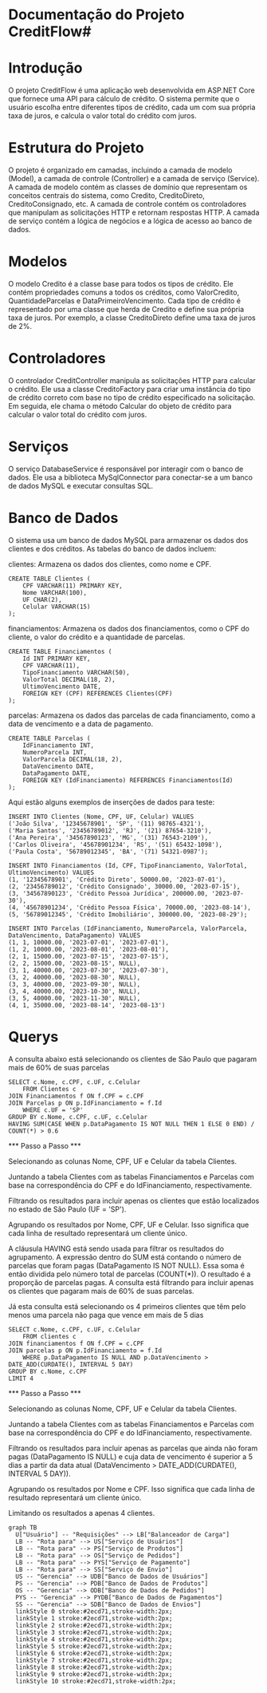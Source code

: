 # Documentação do Projeto CreditFlow#
# Introdução
O projeto CreditFlow é uma aplicação web desenvolvida em ASP.NET Core que fornece uma API para cálculo de crédito. O sistema permite que o usuário escolha entre diferentes tipos de crédito, cada um com sua própria taxa de juros, e calcula o valor total do crédito com juros.

# Estrutura do Projeto
O projeto é organizado em camadas, incluindo a camada de modelo (Model), a camada de controle (Controller) e a camada de serviço (Service). A camada de modelo contém as classes de domínio que representam os conceitos centrais do sistema, como Credito, CreditoDireto, CreditoConsignado, etc. A camada de controle contém os controladores que manipulam as solicitações HTTP e retornam respostas HTTP. A camada de serviço contém a lógica de negócios e a lógica de acesso ao banco de dados.

# Modelos
O modelo Credito é a classe base para todos os tipos de crédito. Ele contém propriedades comuns a todos os créditos, como ValorCredito, QuantidadeParcelas e DataPrimeiroVencimento. Cada tipo de crédito é representado por uma classe que herda de Credito e define sua própria taxa de juros. Por exemplo, a classe CreditoDireto define uma taxa de juros de 2%.

# Controladores
O controlador CreditController manipula as solicitações HTTP para calcular o crédito. Ele usa a classe CreditoFactory para criar uma instância do tipo de crédito correto com base no tipo de crédito especificado na solicitação. Em seguida, ele chama o método Calcular do objeto de crédito para calcular o valor total do crédito com juros.

# Serviços
O serviço DatabaseService é responsável por interagir com o banco de dados. Ele usa a biblioteca MySqlConnector para conectar-se a um banco de dados MySQL e executar consultas SQL.

# Banco de Dados
O sistema usa um banco de dados MySQL para armazenar os dados dos clientes e dos créditos. As tabelas do banco de dados incluem:

clientes: Armazena os dados dos clientes, como nome e CPF.
```
CREATE TABLE Clientes (
    CPF VARCHAR(11) PRIMARY KEY,
    Nome VARCHAR(100),
    UF CHAR(2),
    Celular VARCHAR(15)
);
```

financiamentos: Armazena os dados dos financiamentos, como o CPF do cliente, o valor do crédito e a quantidade de parcelas.
```
CREATE TABLE Financiamentos (
    Id INT PRIMARY KEY,
    CPF VARCHAR(11),
    TipoFinanciamento VARCHAR(50),
    ValorTotal DECIMAL(18, 2),
    UltimoVencimento DATE,
    FOREIGN KEY (CPF) REFERENCES Clientes(CPF)
);
```

parcelas: Armazena os dados das parcelas de cada financiamento, como a data de vencimento e a data de pagamento.
```
CREATE TABLE Parcelas (
    IdFinanciamento INT,
    NumeroParcela INT,
    ValorParcela DECIMAL(18, 2),
    DataVencimento DATE,
    DataPagamento DATE,
    FOREIGN KEY (IdFinanciamento) REFERENCES Financiamentos(Id)
);
```

Aqui estão alguns exemplos de inserções de dados para teste:
```
INSERT INTO Clientes (Nome, CPF, UF, Celular) VALUES
('João Silva', '12345678901', 'SP', '(11) 98765-4321'),
('Maria Santos', '23456789012', 'RJ', '(21) 87654-3210'),
('Ana Pereira', '34567890123', 'MG', '(31) 76543-2109'),
('Carlos Oliveira', '45678901234', 'RS', '(51) 65432-1098'),
('Paula Costa', '56789012345', 'BA', '(71) 54321-0987');

INSERT INTO Financiamentos (Id, CPF, TipoFinanciamento, ValorTotal, UltimoVencimento) VALUES
(1, '12345678901', 'Crédito Direto', 50000.00, '2023-07-01'),
(2, '23456789012', 'Crédito Consignado', 30000.00, '2023-07-15'),
(3, '34567890123', 'Crédito Pessoa Jurídica', 200000.00, '2023-07-30'),
(4, '45678901234', 'Crédito Pessoa Física', 70000.00, '2023-08-14'),
(5, '56789012345', 'Crédito Imobiliário', 300000.00, '2023-08-29');

INSERT INTO Parcelas (IdFinanciamento, NumeroParcela, ValorParcela, DataVencimento, DataPagamento) VALUES
(1, 1, 10000.00, '2023-07-01', '2023-07-01'),
(1, 2, 10000.00, '2023-08-01', '2023-08-01'),
(2, 1, 15000.00, '2023-07-15', '2023-07-15'),
(2, 2, 15000.00, '2023-08-15', NULL),
(3, 1, 40000.00, '2023-07-30', '2023-07-30'),
(3, 2, 40000.00, '2023-08-30', NULL),
(3, 3, 40000.00, '2023-09-30', NULL),
(3, 4, 40000.00, '2023-10-30', NULL),
(3, 5, 40000.00, '2023-11-30', NULL),
(4, 1, 35000.00, '2023-08-14', '2023-08-13')
```
# Querys
A consulta abaixo está selecionando os clientes de São Paulo que pagaram mais de 60% de suas parcelas
```
SELECT c.Nome, c.CPF, c.UF, c.Celular
    FROM Clientes c
JOIN Financiamentos f ON f.CPF = c.CPF
JOIN Parcelas p ON p.IdFinanciamento = f.Id
    WHERE c.UF = 'SP'
GROUP BY c.Nome, c.CPF, c.UF, c.Celular
HAVING SUM(CASE WHEN p.DataPagamento IS NOT NULL THEN 1 ELSE 0 END) / COUNT(*) > 0.6
```
*** Passo a Passo ***

Selecionando as colunas Nome, CPF, UF e Celular da tabela Clientes.

Juntando a tabela Clientes com as tabelas Financiamentos e Parcelas com base na correspondência do CPF e do IdFinanciamento, respectivamente.

Filtrando os resultados para incluir apenas os clientes que estão localizados no estado de São Paulo (UF = 'SP').

Agrupando os resultados por Nome, CPF, UF e Celular. Isso significa que cada linha de resultado representará um cliente único.

A cláusula HAVING está sendo usada para filtrar os resultados do agrupamento. A expressão dentro do SUM está contando o número de parcelas que foram pagas (DataPagamento IS NOT NULL). Essa soma é então dividida pelo número total de parcelas (COUNT(*)). O resultado é a proporção de parcelas pagas. A consulta está filtrando para incluir apenas os clientes que pagaram mais de 60% de suas parcelas.

Já esta consulta está selecionando os 4 primeiros clientes que têm pelo menos uma parcela não paga que vence em mais de 5 dias
```
SELECT c.Nome, c.CPF, c.UF, c.Celular
    FROM clientes c
JOIN financiamentos f ON f.CPF = c.CPF
JOIN parcelas p ON p.IdFinanciamento = f.Id
    WHERE p.DataPagamento IS NULL AND p.DataVencimento > DATE_ADD(CURDATE(), INTERVAL 5 DAY)
GROUP BY c.Nome, c.CPF
LIMIT 4
```
*** Passo a Passo ***

Selecionando as colunas Nome, CPF, UF e Celular da tabela Clientes.

Juntando a tabela Clientes com as tabelas Financiamentos e Parcelas com base na correspondência do CPF e do IdFinanciamento, respectivamente.

Filtrando os resultados para incluir apenas as parcelas que ainda não foram pagas (DataPagamento IS NULL) e cuja data de vencimento é superior a 5 dias a partir da data atual (DataVencimento > DATE_ADD(CURDATE(), INTERVAL 5 DAY)).

Agrupando os resultados por Nome e CPF. Isso significa que cada linha de resultado representará um cliente único.

Limitando os resultados a apenas 4 clientes.
```mermaid
graph TB
  U["Usuário"] -- "Requisições" --> LB["Balanceador de Carga"]
  LB -- "Rota para" --> US["Serviço de Usuários"]
  LB -- "Rota para" --> PS["Serviço de Produtos"]
  LB -- "Rota para" --> OS["Serviço de Pedidos"]
  LB -- "Rota para" --> PYS["Serviço de Pagamento"]
  LB -- "Rota para" --> SS["Serviço de Envio"]
  US -- "Gerencia" --> UDB["Banco de Dados de Usuários"]
  PS -- "Gerencia" --> PDB["Banco de Dados de Produtos"]
  OS -- "Gerencia" --> ODB["Banco de Dados de Pedidos"]
  PYS -- "Gerencia" --> PYDB["Banco de Dados de Pagamentos"]
  SS -- "Gerencia" --> SDB["Banco de Dados de Envios"]
  linkStyle 0 stroke:#2ecd71,stroke-width:2px;
  linkStyle 1 stroke:#2ecd71,stroke-width:2px;
  linkStyle 2 stroke:#2ecd71,stroke-width:2px;
  linkStyle 3 stroke:#2ecd71,stroke-width:2px;
  linkStyle 4 stroke:#2ecd71,stroke-width:2px;
  linkStyle 5 stroke:#2ecd71,stroke-width:2px;
  linkStyle 6 stroke:#2ecd71,stroke-width:2px;
  linkStyle 7 stroke:#2ecd71,stroke-width:2px;
  linkStyle 8 stroke:#2ecd71,stroke-width:2px;
  linkStyle 9 stroke:#2ecd71,stroke-width:2px;
  linkStyle 10 stroke:#2ecd71,stroke-width:2px;
  ```

